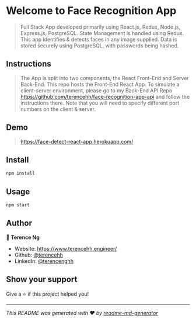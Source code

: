 ﻿# Welcome to Face Recognition App

> Full Stack App developed primarily using React.js, Redux, Node.js, Express.js, PostgreSQL. State Management is handled using Redux. This app identifies & detects faces in any image supplied. Data is stored securely using PostgreSQL, with passwords being hashed.

## Instructions

> The App is split into two components, the React Front-End and Server Back-End. This repo hosts the Front-End React App. To simulate a client-server environment, please go to my Back-End API Repo https://github.com/terencehh/face-recognition-app-api and follow the instructions there. Note that you will need to specify different port numbers on the client & server.


## Demo

> https://face-detect-react-app.herokuapp.com/

## Install

```sh
npm install
```

## Usage

```sh
npm start
```

## Author

👤 **Terence Ng**

* Website: https://www.terencehh.engineer/
* Github: [@terencehh](https://github.com/terencehh)
* LinkedIn: [@terencenghh](https://linkedin.com/in/terencenghh)

## Show your support

Give a ⭐️ if this project helped you!


***
_This README was generated with ❤️ by [readme-md-generator](https://github.com/kefranabg/readme-md-generator)_
